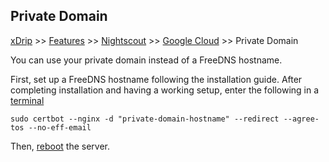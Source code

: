 ## Private Domain
[xDrip](../../README.md) >> [Features](../Features_page.md) >> [Nightscout](../Nightscout_page.md) >> [Google Cloud](./GoogleCloud.md) >> Private Domain  
  
You can use your private domain instead of a FreeDNS hostname.  
  
First, set up a FreeDNS hostname following the installation guide.  After completing installation and having a working setup, enter the following in a [terminal](./Terminal.md)  
  
```
sudo certbot --nginx -d "private-domain-hostname" --redirect --agree-tos --no-eff-email
```
  
Then, [reboot](./Restart.md) the server.  
